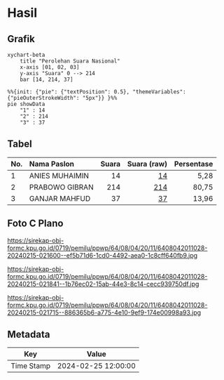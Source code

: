 # Hasil

## Grafik

```mermaid
xychart-beta
    title "Perolehan Suara Nasional"
    x-axis [01, 02, 03]
    y-axis "Suara" 0 --> 214
    bar [14, 214, 37]
```

```mermaid
%%{init: {"pie": {"textPosition": 0.5}, "themeVariables": {"pieOuterStrokeWidth": "5px"}} }%%
pie showData
    "1" : 14
    "2" : 214
    "3" : 37
```

## Tabel

| No. | Nama Paslon    | Suara | Suara (raw) | Persentase |
|:--- |:-------------- | -----:| -----------:| ----------:|
| 1   | ANIES MUHAIMIN | 14    | [14][p-1]   | 5,28       |
| 2   | PRABOWO GIBRAN | 214   | [214][p-2]  | 80,75      |
| 3   | GANJAR MAHFUD  | 37    | [37][p-3]   | 13,96      |


[p-1]: https://github.com/gigit-pemilu/pemilu-2024/blob/main/pilpres/hitung-suara/sub/64-kalimantan-timur/sub/08-kutai-timur/sub/04-sangatta-utara/sub/2011-singa-gembara/sub/028-tps/sub/paslon-1.txt
[p-2]: https://github.com/gigit-pemilu/pemilu-2024/blob/main/pilpres/hitung-suara/sub/64-kalimantan-timur/sub/08-kutai-timur/sub/04-sangatta-utara/sub/2011-singa-gembara/sub/028-tps/sub/paslon-2.txt
[p-3]: https://github.com/gigit-pemilu/pemilu-2024/blob/main/pilpres/hitung-suara/sub/64-kalimantan-timur/sub/08-kutai-timur/sub/04-sangatta-utara/sub/2011-singa-gembara/sub/028-tps/sub/paslon-3.txt

## Foto C Plano

https://sirekap-obj-formc.kpu.go.id/0719/pemilu/ppwp/64/08/04/20/11/6408042011028-20240215-021600--ef5b71d6-1cd0-4492-aea0-1c8cff640fb9.jpg

https://sirekap-obj-formc.kpu.go.id/0719/pemilu/ppwp/64/08/04/20/11/6408042011028-20240215-021841--1b76ec02-15ab-44e3-8c14-cecc939750df.jpg

https://sirekap-obj-formc.kpu.go.id/0719/pemilu/ppwp/64/08/04/20/11/6408042011028-20240215-021715--886365b6-a775-4e10-9ef9-174e00998a93.jpg


## Metadata

| Key        | Value               |
| ---------- | ------------------- |
| Time Stamp | 2024-02-25 12:00:00 |



